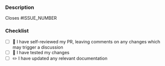 <!--
1. Please check out and follow our Contributing Guidelines: https://github.com/getndazn/chaos-squirrel/blob/master/CONTRIBUTING.md
2. Do not remove any section of the template. If something is not applicable leave it empty but leave it in the PR
3. Please follow the template, otherwise we'll have to ask you to update it and it will take longer until your PR is merged
4. If your PR is not ready for review, please leave it as a "Draft"
-->

### Description

<!-- What have you implemented? -->

Closes #ISSUE_NUMBER

### Checklist

- [ ] :eyes: I have self-reviewed my PR, leaving comments on any changes which may trigger a discussion
- [ ] :hammer: I have tested my changes
- [ ] :pencil2: I have updated any relevant documentation
